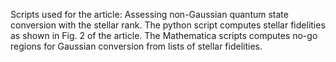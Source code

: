 Scripts used for the article: Assessing non-Gaussian quantum state conversion with the stellar rank.
The python script computes stellar fidelities as shown in Fig. 2 of the article.
The Mathematica scripts computes no-go regions for Gaussian conversion from lists of stellar fidelities.
